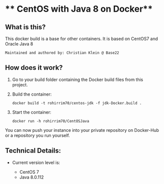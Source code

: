 # ** CentOS with Java 8 on Docker**

## What is this?

   This docker build is a base for other containers. It is based on CentOS7 and Oracle Java 8

	Maintained and authored by: Christian Klein @ Base22
	
## How does it work?

1. Go to your build folder containing the Docker build files from this project.

2. Build the container:

   `docker build -t rohirrim70/centos-jdk -f jdk-Docker.build .`

3. Start the container:

   `docker run -h rohirrim70/CentOSJava`

You can now push your instance into your private repository on Docker-Hub or a repository you run yourself.

## Technical Details:

   + Current version level is:

     * CentOS 7
     * Java 8.0.112
